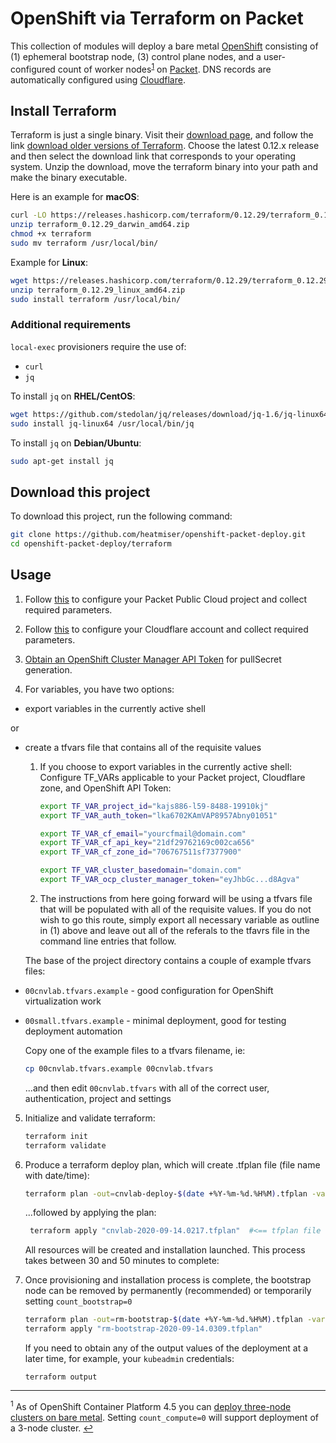# OpenShift via Terraform on Packet
This collection of modules will deploy a bare metal [OpenShift](https://docs.openshift.com/container-platform/latest/installing/installing_bare_metal/installing-bare-metal.html) consisting of (1) ephemeral bootstrap node, (3) control plane nodes, and a user-configured count of worker nodes<sup>[1](#3nodedeployment)</sup> on [Packet](http://packet.com). DNS records are automatically configured using [Cloudflare](http://cloudflare.com).

## Install Terraform
Terraform is just a single binary.  Visit their [download page](https://www.terraform.io/downloads.html), and follow the link [download older versions of Terraform](https://releases.hashicorp.com/terraform/). Choose the latest 0.12.x release and then select the download link that corresponds to your operating system. Unzip the download, move the terraform binary into your path and make the binary executable.

Here is an example for **macOS**:
```bash
curl -LO https://releases.hashicorp.com/terraform/0.12.29/terraform_0.12.29_darwin_amd64.zip
unzip terraform_0.12.29_darwin_amd64.zip
chmod +x terraform
sudo mv terraform /usr/local/bin/
```
Example for **Linux**:
```bash
wget https://releases.hashicorp.com/terraform/0.12.29/terraform_0.12.29_linux_amd64.zip
unzip terraform_0.12.29_linux_amd64.zip
sudo install terraform /usr/local/bin/
```
### Additional requirements

`local-exec` provisioners require the use of:
  - `curl`
  - `jq`

To install `jq` on **RHEL/CentOS**:
```bash
wget https://github.com/stedolan/jq/releases/download/jq-1.6/jq-linux64
sudo install jq-linux64 /usr/local/bin/jq
```
To install `jq` on **Debian/Ubuntu**:
```bash
sudo apt-get install jq
```

## Download this project

To download this project, run the following command:
```bash
git clone https://github.com/heatmiser/openshift-packet-deploy.git
cd openshift-packet-deploy/terraform
```

## Usage

1. Follow [this](PACKET.md) to configure your Packet Public Cloud project and collect required parameters.

2. Follow [this](CLOUDFLARE.md) to configure your Cloudflare account and collect required parameters.

3. [Obtain an OpenShift Cluster Manager API Token](https://cloud.redhat.com/openshift/token) for pullSecret generation.
  
4. For variables, you have two options:
- export variables in the currently active shell

or

- create a tfvars file that contains all of the requisite values

  1) If you choose to export variables in the currently active shell:
    Configure TF_VARs applicable to your Packet project, Cloudflare zone, and OpenShift API Token:
     ```bash
     export TF_VAR_project_id="kajs886-l59-8488-19910kj"
     export TF_VAR_auth_token="lka6702KAmVAP8957Abny01051"
     
     export TF_VAR_cf_email="yourcfmail@domain.com"
     export TF_VAR_cf_api_key="21df29762169c002ca656"
     export TF_VAR_cf_zone_id="706767511sf7377900"

     export TF_VAR_cluster_basedomain="domain.com"
     export TF_VAR_ocp_cluster_manager_token="eyJhbGc...d8Agva"
     ```

  2) The instructions from here going forward will be using a tfvars file that will be populated with all of the requisite values.  If you do not wish to go this route, simply export all necessary variable as outline in (1) above and leave out all of the referals to the tfavrs file in the command line entries that follow.

  The base of the project directory contains a couple of example tfvars files:

- `00cnvlab.tfvars.example` - good configuration for OpenShift virtualization work
- `00small.tfvars.example` - minimal deployment, good for testing deployment automation

  Copy one of the example files to a tfvars filename, ie:
     ```bash
     cp 00cnvlab.tfvars.example 00cnvlab.tfvars
     ```
  ...and then edit `00cnvlab.tfvars` with all of the correct user, authentication, project and settings

5. Initialize and validate terraform:
     ```bash
     terraform init
     terraform validate
     ```

 6. Produce a terraform deploy plan, which will create .tfplan file (file name with date/time):
     ```bash
     terraform plan -out=cnvlab-deploy-$(date +%Y-%m-%d.%H%M).tfplan -var-file="00cnvlab.tfvars"
     ```
    ...followed by applying the plan:
    ```bash
     terraform apply "cnvlab-2020-09-14.0217.tfplan"  #<== tfplan file name time/date specific
     ```
    
    All resources will be created and installation launched. This process takes between 30 and 50 minutes to complete: 

 7. Once provisioning and installation process is complete, the bootstrap node can be removed by permanently (recommended) or temporarily setting `count_bootstrap=0`
     ```bash
     terraform plan -out=rm-bootstrap-$(date +%Y-%m-%d.%H%M).tfplan -var-file="00cnvlab.tfvars" -var="count_bootstrap=0"
     terraform apply "rm-bootstrap-2020-09-14.0309.tfplan"
     ```
     If you need to obtain any of the output values of the deployment at a later time, for example, your `kubeadmin` credentials:
     ```
     terraform output
     ```

---

<a name="3nodedeployment"><sup>1</sup></a> As of OpenShift Container Platform 4.5 you can [deploy three-node clusters on bare metal](https://docs.openshift.com/container-platform/4.5/installing/installing_bare_metal/installing-bare-metal.html#installation-three-node-cluster_installing-bare-metal). Setting `count_compute=0` will support deployment of a 3-node cluster. [↩](#openshift-via-terraform-on-packet)
